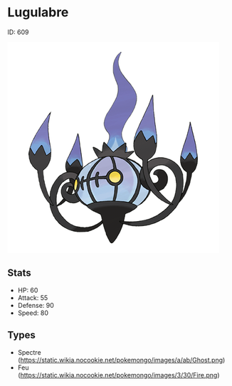 # Lugulabre


ID: 609

![](https://raw.githubusercontent.com/PokeAPI/sprites/master/sprites/pokemon/other/official-artwork/609.png "Lugulabre")

## Stats


 - HP: 60
 - Attack: 55
 - Defense: 90
 - Speed: 80

## Types


 - Spectre (https://static.wikia.nocookie.net/pokemongo/images/a/ab/Ghost.png)
 - Feu (https://static.wikia.nocookie.net/pokemongo/images/3/30/Fire.png)
